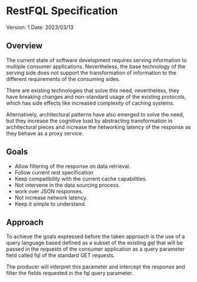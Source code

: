 # RestFQL Specification

Version: 1
Date: 2023/03/13

## Overview

The current state of software development requires serving information to multiple consumer applications. Nevertheless, the base technology of the serving side does not support the transformation of information to the different requirements of the consuming sides.

There are existing technologies that solve this need, nevertheless, they have breaking changes and non-standard usage of the existing protocols, which has side effects like increased complexity of caching systems.

Alternatively, architectural patterns have also emerged to solve the need, but they increase the cognitive load by abstracting transformation in architectural pieces and increase the networking latency of the response as they behave as a proxy service.

## Goals 

- Allow filtering of the response on data retrieval.
- Follow current rest specification 
- Keep compatibility with the current cache capabilities.
- Not intervene in the data sourcing process.
- work over JSON responses.
- Not increase network latency.
- Keep it simple to understand.

## Approach 

To achieve the goals expressed before the taken approach is the use of a query language based defined as a subset of the existing gql that will be passed in the requests of the consumer application as a query parameter field called fql of the standard GET requests.

The producer will interpret this parameter and intercept the response and filter the fields requested in the fql query parameter.




